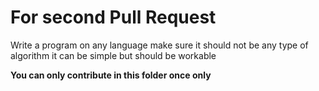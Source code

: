 # For second Pull Request

Write a program on any language make sure it should not be any type of algorithm it can be simple but should be workable

**You can only contribute in this folder once only**
